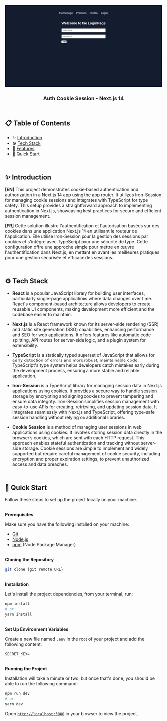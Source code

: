 <div align="center">
    <a href="https://auth-cookie-session.netlify.app" target="_blank">
      <img src="design/preview.webp" alt="Project Banner">
    </a>
  <h3 align="center">Auth Cookie Session - Next.js 14</h3>
</div>

##  <br /> 📋 <a name="table">Table of Contents</a>

- ✨ [Introduction](#introduction)
- ⚙️ [Tech Stack](#tech-stack)
- 📝 [Features](#features)
- 🚀 [Quick Start](#quick-start)

##  <br /> <a name="introduction">✨ Introduction</a>

**[EN]** This project demonstrates cookie-based authentication and authorization in a Next.js 14 app using the app router. It utilizes Iron-Session for managing cookie sessions and integrates with TypeScript for type safety. This setup provides a straightforward approach to implementing authentication in Next.js, showcasing best practices for secure and efficient session management.

**[FR]** Cette solution illustre l'authentification et l'autorisation basées sur des cookies dans une application Next.js 14 en utilisant le routeur de l'application. Elle utilise Iron-Session pour la gestion des sessions par cookies et s'intègre avec TypeScript pour une sécurité de type. Cette configuration offre une approche simple pour mettre en œuvre l'authentification dans Next.js, en mettant en avant les meilleures pratiques pour une gestion sécurisée et efficace des sessions.

##  <br /> <a name="tech-stack">⚙️ Tech Stack</a>

- **React** is a popular JavaScript library for building user interfaces, particularly single-page applications where data changes over time. React's component-based architecture allows developers to create reusable UI components, making development more efficient and the codebase easier to maintain. 

- **Next.js** is a React framework known for its server-side rendering (SSR) and static site generation (SSG) capabilities, enhancing performance and SEO for web applications. It offers features like automatic code splitting, API routes for server-side logic, and a plugin system for extensibility.

- **TypeScript** is a statically typed superset of JavaScript that allows for early detection of errors and more robust, maintainable code. TypeScript's type system helps developers catch mistakes early during the development process, ensuring a more stable and reliable application.

- **Iron-Session** is a TypeScript library for managing session data in Next.js applications using cookies. It provides a secure way to handle session storage by encrypting and signing cookies to prevent tampering and ensure data integrity. Iron-Session simplifies session management with easy-to-use APIs for creating, retrieving, and updating session data. It integrates seamlessly with Next.js and TypeScript, offering type-safe session handling without relying on additional libraries.

- **Cookie Session** is a method of managing user sessions in web applications using cookies. It involves storing session data directly in the browser’s cookies, which are sent with each HTTP request. This approach enables stateful authentication and tracking without server-side storage. Cookie sessions are simple to implement and widely supported but require careful management of cookie security, including encryption and proper expiration settings, to prevent unauthorized access and data breaches.


## <br /> <a name="quick-start">🚀 Quick Start</a>

Follow these steps to set up the project locally on your machine.

<br/>**Prerequisites**

Make sure you have the following installed on your machine:

- [Git](https://git-scm.com/)
- [Node.js](https://nodejs.org/en)
- [npm](https://www.npmjs.com/) (Node Package Manager)

<br/>**Cloning the Repository**

```bash
git clone {git remote URL}
```

<br/>**Installation**

Let's install the project dependencies, from your terminal, run:

```bash
npm install
# or
yarn install
```

<br/>**Set Up Environment Variables**

Create a new file named `.env` in the root of your project and add the following content:

```env
SECRET_KEY=
```


<br/>**Running the Project**

Installation will take a minute or two, but once that's done, you should be able to run the following command:

```bash
npm run dev
# or
yarn dev
```

Open [`http://localhost:3000`](http://localhost:3000) in your browser to view the project.